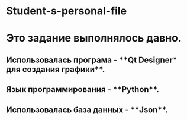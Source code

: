# Student-s-personal-file
<h1>Это задание выполнялось давно.</h1>
<h2>Использовалась програма - **Qt Designer* для создания графики**.</h2>
<h2>Язык программирования - **Python**.</h2>
<h2>Использовалась база данных - **Json**.</h2>
